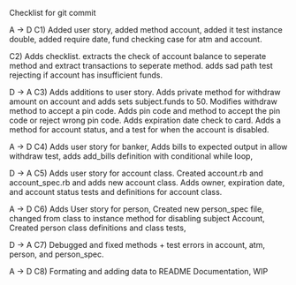 Checklist for git commit

A -> D
C1)
Added user story, added method account, added it test instance double, added require date, fund checking case for atm and account.

C2)
Adds checklist. extracts the check of account balance to seperate method and extract transactions to seperate method. adds sad path test rejecting if account has insufficient funds.

D -> A
C3)
Adds additions to user story. Adds private method for withdraw amount on account and adds sets subject.funds to 50. Modifies withdraw method to accept a pin code. Adds pin code and method to accept the pin code or reject wrong pin code. Adds expiration date check to card. Adds a method for account status, and a test for when the account is disabled.

A -> D
C4)
Adds user story for banker, Adds bills to expected output in allow withdraw test, adds add_bills definition with conditional while loop,

D -> A
C5)
Adds user story for account class. Created account.rb and account_spec.rb and adds new account class. Adds owner, expiration date, and account status tests and definitions for account class.

A -> D
C6)
Adds User story for person, Created new person_spec file, changed from class to instance method for disabling subject Account, Created person class definitions and class tests,

D -> A
C7)
Debugged and fixed methods + test errors in account, atm, person, and person_spec.

A -> D
C8)
Formating and adding data to README Documentation, WIP